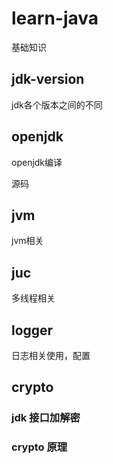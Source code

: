 # learn-java
基础知识

## jdk-version

jdk各个版本之间的不同

## openjdk

openjdk编译

源码

## jvm

jvm相关

## juc

多线程相关

## logger

日志相关使用，配置

## crypto

### jdk 接口加解密

### crypto 原理

